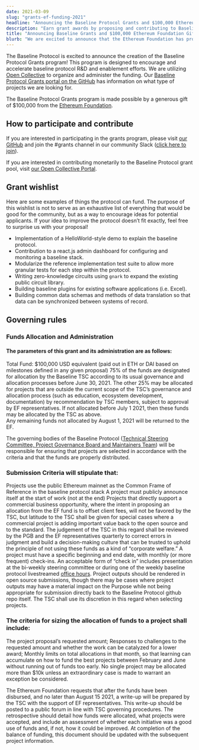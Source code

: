 ```yaml
---
date: 2021-03-09
slug: "grants-ef-funding-2021"
headline: "Announcing the Baseline Protocol Grants and $100,000 Ethereum Foundation Gift"
description: "Earn grant awards by proposing and contributing to Baseline Protocol R&D and Enablement Projects!"
title: "Announcing Baseline Grants and $100,000 Ethereum Foundation Gift"
blurb: "We are excited to announce that the Ethereum Foundation has provided the initial funding of a new grants program."
---
```


The Baseline Protocol is excited to announce the creation of the Baseline Protocol Grants program! This program is designed to encourage and accelerate baseline protocol R&D and enablement efforts.  We are utilizing [Open Collective](http://opencollective.com/opensource) to organize and administer the funding. Our [Baseline Protocol Grants portal on the GitHub](https://github.com/ethereum-oasis/baseline-grants) has information on what type of projects we are looking for.

The Baseline Protocol Grants program is made possible by a generous gift of $100,000 from the [Ethereum Foundation](https://ethereum.foundation/).

## How to participate and contribute

If you are interested in participating in the grants program, please visit [our GitHub](https://github.com/ethereum-oasis/baseline) and join the #grants channel in our community Slack ([click here to join](https://join.slack.com/t/ethereum-baseline/shared_invite/zt-d6emqeci-bjzBsXBqK4D7tBTZ40AEfQ)).

If you are interested in contributing monetarily to the Baseline Protocol grant pool, visit [our Open Collective Portal](https://opencollective.com/baseline-protocol).

## Grant wishlist
Here are some examples of things the protocol can fund. The purpose of this wishlist is not to serve as an exhaustive list of everything that would be good for the community, but as a way to encourage ideas for potential applicants. If your idea to improve the protocol doesn’t fit exactly, feel free to surprise us with your proposal!

- Implementation of a HelloWorld-style demo to explain the baseline protocol.
- Contribution to a react.js admin dashboard for configuring and monitoring a baseline stack.
- Modularize the reference implementation test suite to allow more granular tests for each step within the protocol.
- Writing zero-knowledge circuits using `gnark` to expand the existing public circuit library.
- Building baseline plugins for existing software applications (i.e. Excel).
- Building common data schemas and methods of data translation so that data can be synchronized between systems of record.

## Governing rules

### Funds Allocation and Administration
#### The parameters of this grant and its administration are as follows:



Total Fund: $100,000 USD equivalent (paid out in ETH or DAI based on milestones defined in any given proposal)
75% of the funds are designated for allocation by the Baseline TSC according to its usual governance and allocation processes before June 30, 2021.
The other 25% may be allocated for projects that are outside the current scope of the TSC’s governance and allocation process (such as education, ecosystem development, documentation) by recommendation by TSC members, subject to approval by EF representatives.  If not allocated before July 1 2021, then these funds may be allocated by the TSC as above.  
Any remaining funds not allocated by August 1, 2021 will be returned to the EF.


The governing bodies of the Baseline Protocol ([Technical Steering Committee, Project Governance Board and Maintainers Team](https://docs.baseline-protocol.org/community/community-leaders)) will be responsible for ensuring that projects are selected in accordance with the criteria and that the funds are properly distributed.


### Submission Criteria will stipulate that:
Projects use the public Ethereum mainnet as the Common Frame of Reference in the baseline protocol stack
A project must publicly announce itself at the start of work (not at the end)
Projects that directly support a commercial business opportunity, where the intent in proposing an allocation from the EF fund is to offset client fees, will not be favored by the TSC, but latitude to the TSC shall be given for special cases where a commercial project is adding important value back to the open source and to the standard. The judgement of the TSC in this regard shall be reviewed by the PGB and the EF representatives quarterly to correct errors in judgment and build a decision-making culture that can be trusted to uphold the principle of not using these funds as a kind of “corporate welfare.”
A project must have a specific beginning and end date, with monthly (or more frequent) check-ins. An acceptable form of “check in” includes presentation at the bi-weekly steering committee or during one of the weekly baseline protocol livestreamed [office hours](https://youtube.com/playlist?list=PLxmhMSa49Q1CVwTdcUNeoqoME6GRwtSTA). 
Project outputs should be rendered in open source submissions, though there may be cases where project outputs may have a material impact on the Purpose while not being appropriate for submission directly back to the Baseline Protocol github repo itself. The TSC shall use its discretion in this regard when selecting projects.



### The criteria for sizing the allocation of funds to a project shall include:
The project proposal’s requested amount;
Responses to challenges to the requested amount and whether the work can be catalyzed for a lower award;
Monthly limits on total allocations in that month, so that learning can accumulate on how to fund the best projects between February and June without running out of funds too early.
No single project may be allocated more than $10k unless an extraordinary case is made to warrant an exception be considered.



The Ethereum Foundation requests that after the funds have been disbursed, and no later than August 15 2021, a write-up will be prepared by the TSC with the support of EF representatives. This write-up should be posted to a public forum in line with TSC governing procedures. The retrospective should detail how funds were allocated, what projects were accepted, and include an assessment of whether each initiative was a good use of funds and, if not, how it could be improved. At completion of the balance of funding, this document should be updated with the subsequent project information.

